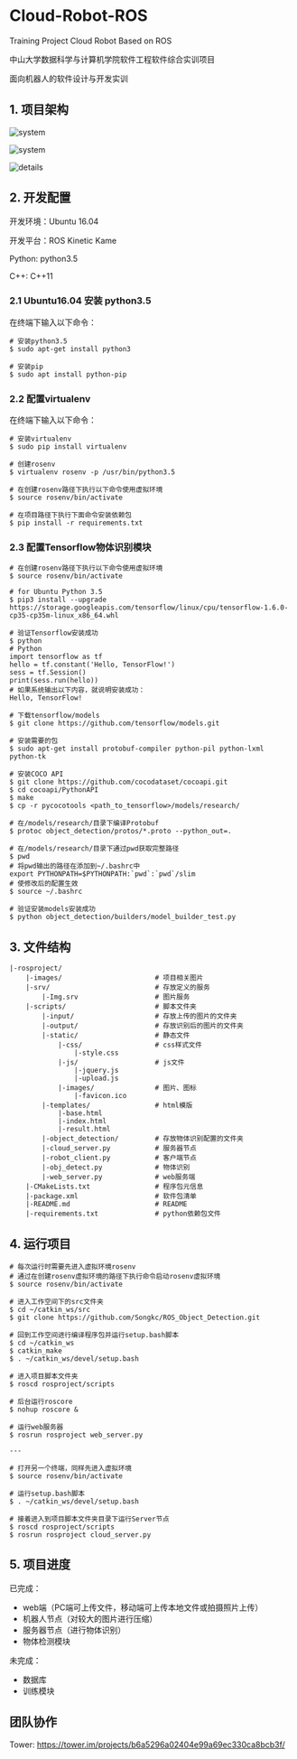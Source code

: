 # Cloud-Robot-ROS

Training Project Cloud Robot Based on ROS

中山大学数据科学与计算机学院软件工程软件综合实训项目

面向机器人的软件设计与开发实训



## 1. 项目架构

![system](./images/design.png)



![system](./images/overview.png)



![details](./images/details.png)



## 2. 开发配置

开发环境：Ubuntu 16.04

开发平台：ROS Kinetic Kame

Python: python3.5

C++: C++11

### 2.1 Ubuntu16.04 安装 python3.5

在终端下输入以下命令：

```shell
# 安装python3.5
$ sudo apt-get install python3

# 安装pip
$ sudo apt install python-pip
```

### 2.2 配置virtualenv

在终端下输入以下命令：

```shell
# 安装virtualenv
$ sudo pip install virtualenv

# 创建rosenv
$ virtualenv rosenv -p /usr/bin/python3.5

# 在创建rosenv路径下执行以下命令使用虚拟环境
$ source rosenv/bin/activate

# 在项目路径下执行下面命令安装依赖包
$ pip install -r requirements.txt
```

### 2.3 配置Tensorflow物体识别模块

```shell
# 在创建rosenv路径下执行以下命令使用虚拟环境
$ source rosenv/bin/activate

# for Ubuntu Python 3.5
$ pip3 install --upgrade https://storage.googleapis.com/tensorflow/linux/cpu/tensorflow-1.6.0-cp35-cp35m-linux_x86_64.whl

# 验证Tensorflow安装成功
$ python
# Python
import tensorflow as tf
hello = tf.constant('Hello, TensorFlow!')
sess = tf.Session()
print(sess.run(hello))
# 如果系统输出以下内容，就说明安装成功：
Hello, TensorFlow!

# 下载tensorflow/models
$ git clone https://github.com/tensorflow/models.git

# 安装需要的包
$ sudo apt-get install protobuf-compiler python-pil python-lxml python-tk

# 安装COCO API
$ git clone https://github.com/cocodataset/cocoapi.git
$ cd cocoapi/PythonAPI
$ make
$ cp -r pycocotools <path_to_tensorflow>/models/research/

# 在/models/research/目录下编译Protobuf
$ protoc object_detection/protos/*.proto --python_out=.

# 在/models/research/目录下通过pwd获取完整路径
$ pwd
# 将pwd输出的路径在添加到~/.bashrc中
export PYTHONPATH=$PYTHONPATH:`pwd`:`pwd`/slim
# 使修改后的配置生效
$ source ~/.bashrc

# 验证安装models安装成功
$ python object_detection/builders/model_builder_test.py
```



## 3. 文件结构

```
|-rosproject/
    |-images/                       # 项目相关图片
    |-srv/                          # 存放定义的服务
        |-Img.srv                   # 图片服务    
    |-scripts/                      # 脚本文件夹
        |-input/                    # 存放上传的图片的文件夹
        |-output/                   # 存放识别后的图片的文件夹
    	|-static/                   # 静态文件
            |-css/                  # css样式文件
                |-style.css
            |-js/                   # js文件
                |-jquery.js
                |-upload.js
            |-images/               # 图片、图标
                |-favicon.ico
   	    |-templates/                # html模版
            |-base.html
   	        |-index.html
            |-result.html
        |-object_detection/         # 存放物体识别配置的文件夹
        |-cloud_server.py           # 服务器节点
        |-robot_client.py           # 客户端节点
        |-obj_detect.py             # 物体识别
        |-web_server.py             # web服务端
    |-CMakeLists.txt                # 程序包元信息
    |-package.xml                   # 软件包清单
    |-README.md                     # README
    |-requirements.txt              # python依赖包文件
```



## 4. 运行项目

```shell
# 每次运行时需要先进入虚拟环境rosenv
# 通过在创建rosenv虚拟环境的路径下执行命令启动rosenv虚拟环境
$ source rosenv/bin/activate

# 进入工作空间下的src文件夹
$ cd ~/catkin_ws/src
$ git clone https://github.com/Songkc/ROS_Object_Detection.git

# 回到工作空间进行编译程序包并运行setup.bash脚本
$ cd ~/catkin_ws
$ catkin_make
$ . ~/catkin_ws/devel/setup.bash

# 进入项目脚本文件夹
$ roscd rosproject/scripts

# 后台运行roscore
$ nohup roscore &

# 运行web服务器
$ rosrun rosproject web_server.py

---

# 打开另一个终端，同样先进入虚拟环境
$ source rosenv/bin/activate

# 运行setup.bash脚本
$ . ~/catkin_ws/devel/setup.bash

# 接着进入到项目脚本文件夹目录下运行Server节点
$ roscd rosproject/scripts
$ rosrun rosproject cloud_server.py
```



## 5. 项目进度

已完成：

* web端（PC端可上传文件，移动端可上传本地文件或拍摄照片上传）
* 机器人节点（对较大的图片进行压缩）
* 服务器节点（进行物体识别）
* 物体检测模块

未完成：

* 数据库
* 训练模块



## 团队协作

Tower: <https://tower.im/projects/b6a5296a02404e99a69ec330ca8bcb3f/>